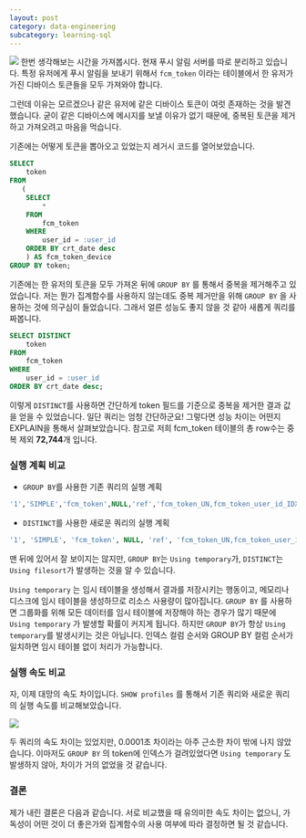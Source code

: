 ```yaml
---
layout: post
category: data-engineering
subcategory: learning-sql
---
```


![](https://velog.velcdn.com/images/leehjhjhj/post/be4dab74-27fc-491f-bf9f-3cb192d42ae0/image.png)
한번 생각해보는 시간을 가져봅시다. 현재 푸시 알림 서버를 따로 분리하고 있습니다. 특정 유저에게 푸시 알림을 보내기 위해서 `fcm_token` 이라는 테이블에서 한 유저가 가진 디바이스 토큰들을 모두 가져와야 합니다.

그런데 이유는 모르겠으나 같은 유저에 같은 디바이스 토큰이 여럿 존재하는 것을 발견했습니다. 굳이 같은 디바이스에 메시지를 보낼 이유가 없기 때문에, 중복된 토큰을 제거하고 가져오려고 마음을 먹습니다.

기존에는 어떻게 토큰을 뽑아오고 있었는지 레거시 코드를 열어보았습니다.

```sql
SELECT
    token
FROM
   (
	SELECT
		*
	FROM
		fcm_token
	WHERE
		user_id = :user_id
	ORDER BY crt_date desc
    ) AS fcm_token_device
GROUP BY token;
```

기존에는 한 유저의 토큰을 모두 가져온 뒤에 `GROUP BY` 를 통해서 중복을 제거해주고 있었습니다. 저는 뭔가 집계함수를 사용하지 않는데도 중복 제거만을 위해 `GROUP BY` 을 사용하는 것에 의구심이 들었습니다. 그래서 얼른 성능도 좋지 않을 것 같아 새롭게 쿼리를 짜봅니다.

```sql
SELECT DISTINCT
    token
FROM
    fcm_token
WHERE
    user_id = :user_id
ORDER BY crt_date desc;
```

이렇게  `DISTINCT`를 사용하면 간단하게 token 필드를 기준으로 중복을 제거한 결과 값을 얻을 수 있었습니다. 일단 쿼리는 엄청 간단하군요! 그렇다면 성능 차이는 어떤지 EXPLAIN을 통해서 살펴보았습니다. 참고로 저희 fcm_token 테이블의 총 row수는 중복 제외 **72,744**개 입니다.

### 실행 계획 비교

- `GROUP BY`를 사용한 기존 쿼리의 실행 계획

```sql
'1','SIMPLE','fcm_token',NULL,'ref','fcm_token_UN,fcm_token_user_id_IDX','fcm_token_UN','5','const','16','100.00','Using temporary'
```

- `DISTINCT`를 사용한 새로운 쿼리의 실행 계획

```sql
'1', 'SIMPLE', 'fcm_token', NULL, 'ref', 'fcm_token_UN,fcm_token_user_id_IDX', 'fcm_token_UN', '5', 'const', '16', '100.00', 'Using filesort'
```

맨 뒤에 있어서 잘 보이지는 않지만, `GROUP BY`는 `Using temporary`가, `DISTINCT`는 `Using filesort`가 발생하는 것을 알 수 있습니다.

`Using temporary` 는 임시 테이블을 생성해서 결과를 저장시키는 행동이고, 메모리나 디스크에 임시 테이블을 생성하므로 리소스 사용량이 많아집니다. `GROUP BY` 를 사용하면 그룹화를 위해 모든 데이터를 임시 테이블에 저장해야 하는 경우가 많기 때문에 `Using temporary` 가 발생할 확률이 커지게 됩니다. 하지만 `GROUP BY`가 항상 `Using temporary`를 발생시키는 것은 아닙니다. 인덱스 컬럼 순서와 GROUP BY 컬럼 순서가 일치하면 임시 테이블 없이 처리가 가능합니다.

### 실행 속도 비교

자, 이제 대망의 속도 차이입니다. `SHOW profiles` 를 통해서 기존 쿼리와 새로운 쿼리의 실행 속도를 비교해보았습니다.

![](https://velog.velcdn.com/images/leehjhjhj/post/cf29be16-da85-4af3-9fa1-873921f28d97/image.png)


두 쿼리의 속도 차이는 있었지만, 0.0001초 차이라는 아주 근소한 차이 밖에 나지 않았습니다. 이마저도 `GROUP BY` 의 token에 인덱스가 걸려있었다면 `Using temporary` 도 발생하지 않아, 차이가 거의 없었을 것 같습니다.

### 결론

제가 내린 결론은 다음과 같습니다. 서로 비교했을 때 유의미한 속도 차이는 없으니, 가독성이 어떤 것이 더 좋은가와 집계함수의 사용 여부에 따라 결정하면 될 것 같습니다.